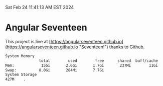 Sat Feb 24 11:41:13 AM EST 2024

# Angular Seventeen


This project is live at [https://angularseventeen.github.io](https://angularseventeen.github.io "Seventeen!") thanks to Github.

```bash
System Memory
               total        used        free      shared  buff/cache   available
Mem:            15Gi       2.6Gi       1.7Gi       237Mi        11Gi        12Gi
Swap:          8.0Gi       284Mi       7.7Gi
System Storage
427M	.
```
```bash
